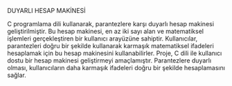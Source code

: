  DUYARLI  HESAP MAKİNESİ
 
 C programlama dili kullanarak, parantezlere karşı duyarlı hesap makinesi geliştirilmiştir. Bu hesap makinesi, en
 az iki sayı alan ve matematiksel işlemleri gerçekleştiren bir kullanıcı arayüzüne sahiptir. Kullanıcılar, parantezleri
 doğru bir şekilde kullanarak karmaşık matematiksel ifadeleri hesaplamak için bu hesap makinesini
 kullanabilirler. Proje, C dili ile  kullanıcı dostu bir hesap makinesi geliştirmeyi amaçlamıştır. Parantezlere duyarlı
 olması, kullanıcıların daha karmaşık ifadeleri doğru bir şekilde hesaplamasını sağlar.
